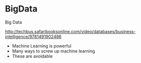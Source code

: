 # BigData
Big Data

http://techbus.safaribooksonline.com/video/databases/business-intelligence/9781491902486

- Machine Learning is powerful
- Many ways to screw up machine learning
- These are avoidable
